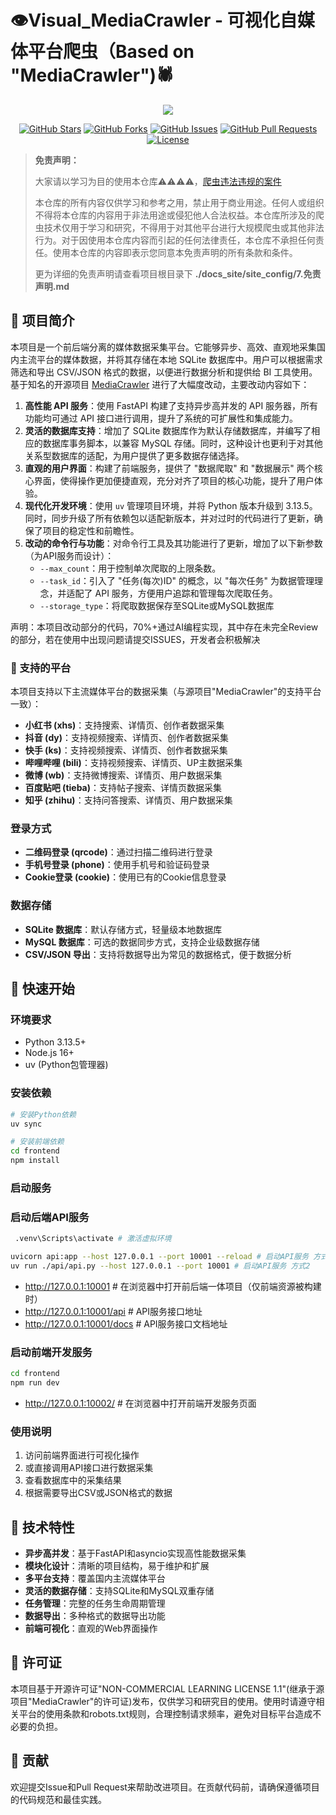 # 👁️Visual_MediaCrawler - 可视化自媒体平台爬虫（Based on "MediaCrawler")🕷️

<div align="center">

<img src="https://persist-1.github.io/Visual_MediaCrawler/static/images/logo1.svg">

[![GitHub Stars](https://img.shields.io/github/stars/persist-1/Visual_MediaCrawler?style=social)](https://github.com/persist-1/Visual_MediaCrawler/stargazers)
[![GitHub Forks](https://img.shields.io/github/forks/persist-1/Visual_MediaCrawler?style=social)](https://github.com/persist-1/Visual_MediaCrawler/network/members)
[![GitHub Issues](https://img.shields.io/github/issues/persist-1/Visual_MediaCrawler)](https://github.com/persist-1/Visual_MediaCrawler/issues)
[![GitHub Pull Requests](https://img.shields.io/github/issues-pr/persist-1/Visual_MediaCrawler)](https://github.com/persist-1/Visual_MediaCrawler/pulls)
[![License](https://img.shields.io/github/license/persist-1/Visual_MediaCrawler)](https://github.com/persist-1/Visual_MediaCrawler/blob/main/LICENSE)

</div>

> **免责声明：**
> 
> 大家请以学习为目的使用本仓库⚠️⚠️⚠️⚠️，[爬虫违法违规的案件](https://github.com/HiddenStrawberry/Crawler_Illegal_Cases_In_China)  <br>
>
>本仓库的所有内容仅供学习和参考之用，禁止用于商业用途。任何人或组织不得将本仓库的内容用于非法用途或侵犯他人合法权益。本仓库所涉及的爬虫技术仅用于学习和研究，不得用于对其他平台进行大规模爬虫或其他非法行为。对于因使用本仓库内容而引起的任何法律责任，本仓库不承担任何责任。使用本仓库的内容即表示您同意本免责声明的所有条款和条件。
>
> 更为详细的免责声明请查看项目根目录下 **./docs_site/site_config/7.免责声明.md**

## 📖 项目简介
本项目是一个前后端分离的媒体数据采集平台。它能够异步、高效、直观地采集国内主流平台的媒体数据，并将其存储在本地 SQLite 数据库中。用户可以根据需求筛选和导出 CSV/JSON 格式的数据，以便进行数据分析和提供给 BI 工具使用。
基于知名的开源项目 [MediaCrawler](https://github.com/NanmiCoder/MediaCrawler) 进行了大幅度改动，主要改动内容如下：

1. **高性能 API 服务**：使用 FastAPI 构建了支持异步高并发的 API 服务器，所有功能均可通过 API 接口进行调用，提升了系统的可扩展性和集成能力。
2. **灵活的数据库支持**：增加了 SQLite 数据库作为默认存储数据库，并编写了相应的数据库事务脚本，以兼容 MySQL 存储。同时，这种设计也更利于对其他关系型数据库的适配，为用户提供了更多数据存储选择。
3. **直观的用户界面**：构建了前端服务，提供了 "数据爬取" 和 "数据展示" 两个核心界面，使得操作更加便捷直观，充分对齐了项目的核心功能，提升了用户体验。
4. **现代化开发环境**：使用 `uv` 管理项目环境，并将 Python 版本升级到 3.13.5。同时，同步升级了所有依赖包以适配新版本，并对过时的代码进行了更新，确保了项目的稳定性和前瞻性。
5. **改动的命令行与功能**：对命令行工具及其功能进行了更新，增加了以下新参数（为API服务而设计）：
   - `--max_count`：用于控制单次爬取的上限条数。
   - `--task_id`：引入了 "任务(每次)ID" 的概念，以 "每次任务" 为数据管理理念，并适配了 API 服务，方便用户追踪和管理每次爬取任务。
   - `--storage_type`：将爬取数据保存至SQLite或MySQL数据库

声明：本项目改动部分的代码，70%+通过AI编程实现，其中存在未完全Review的部分，若在使用中出现问题请提交ISSUES，开发者会积极解决

### 🦄 支持的平台

本项目支持以下主流媒体平台的数据采集（与源项目"MediaCrawler"的支持平台一致）：

- **小红书 (xhs)**：支持搜索、详情页、创作者数据采集
- **抖音 (dy)**：支持视频搜索、详情页、创作者数据采集
- **快手 (ks)**：支持视频搜索、详情页、创作者数据采集
- **哔哩哔哩 (bili)**：支持视频搜索、详情页、UP主数据采集
- **微博 (wb)**：支持微博搜索、详情页、用户数据采集
- **百度贴吧 (tieba)**：支持帖子搜索、详情页数据采集
- **知乎 (zhihu)**：支持问答搜索、详情页、用户数据采集

### 登录方式

- **二维码登录 (qrcode)**：通过扫描二维码进行登录
- **手机号登录 (phone)**：使用手机号和验证码登录
- **Cookie登录 (cookie)**：使用已有的Cookie信息登录

### 数据存储

- **SQLite 数据库**：默认存储方式，轻量级本地数据库
- **MySQL 数据库**：可选的数据同步方式，支持企业级数据存储
- **CSV/JSON 导出**：支持将数据导出为常见的数据格式，便于数据分析

## 🚀 快速开始

### 环境要求

- Python 3.13.5+
- Node.js 16+
- uv (Python包管理器)

### 安装依赖

```bash
# 安装Python依赖
uv sync

# 安装前端依赖
cd frontend
npm install
```

### 启动服务
### 启动后端API服务
```bash
 .venv\Scripts\activate # 激活虚拟环境

uvicorn api:app --host 127.0.0.1 --port 10001 --reload # 启动API服务 方式1
uv run ./api/api.py --host 127.0.0.1 --port 10001 # 启动API服务 方式2
```
- http://127.0.0.1:10001 # 在浏览器中打开前后端一体项目（仅前端资源被构建时）
- http://127.0.0.1:10001/api # API服务接口地址
- http://127.0.0.1:10001/docs # API服务接口文档地址

### 启动前端开发服务
```bash
cd frontend
npm run dev
```
- http://127.0.0.1:10002/ # 在浏览器中打开前端开发服务页面

### 使用说明

1. 访问前端界面进行可视化操作
2. 或直接调用API接口进行数据采集
3. 查看数据库中的采集结果
4. 根据需要导出CSV或JSON格式的数据

## 🤔 技术特性

- **异步高并发**：基于FastAPI和asyncio实现高性能数据采集
- **模块化设计**：清晰的项目结构，易于维护和扩展
- **多平台支持**：覆盖国内主流媒体平台
- **灵活的数据存储**：支持SQLite和MySQL双重存储
- **任务管理**：完整的任务生命周期管理
- **数据导出**：多种格式的数据导出功能
- **前端可视化**：直观的Web界面操作

## 📖 许可证

本项目基于开源许可证"NON-COMMERCIAL LEARNING LICENSE 1.1"(继承于源项目"MediaCrawler"的许可证)发布，仅供学习和研究目的使用。使用时请遵守相关平台的使用条款和robots.txt规则，合理控制请求频率，避免对目标平台造成不必要的负担。

## 🤝 贡献

欢迎提交Issue和Pull Request来帮助改进项目。在贡献代码前，请确保遵循项目的代码规范和最佳实践。